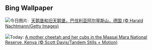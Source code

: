 ## Bing Wallpaper
![](https://www.bing.com/th?id=OHR.AlpsCastles_ZH-CN5078013932_UHD.jpg&w=1000)今日图片: &nbsp;[天鹅堡和旧天鹅堡，巴伐利亚阿尔卑斯山，德国 (© Harald Nachtmann/Getty Images)](https://www.bing.com/th?id=OHR.AlpsCastles_ZH-CN5078013932_UHD.jpg)
<br><br/>
![](https://www.bing.com/th?id=OHR.CheetahDay_EN-US6775219587_UHD.jpg&w=1000)Today: [A mother cheetah and her cubs in the Maasai Mara National Reserve, Kenya (© Scott Davis/Tandem Stills + Motion)](https://www.bing.com/th?id=OHR.CheetahDay_EN-US6775219587_UHD.jpg)
<br><br/>
